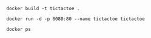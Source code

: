 ``` docker
docker build -t tictactoe .
```
``` docker
docker run -d -p 8080:80 --name tictactoe tictactoe
```

``` docker 
docker ps
```